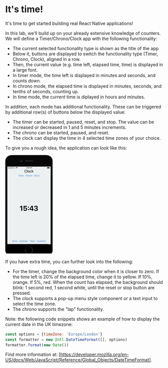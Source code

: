 # It's time!

It's time to get started building real React Native applications!

In this lab, we'll build up on your already extensive knowledge of counters. We will define a Timer/Chrono/Clock app with the following functionality:
- The current selected functionality type is shown as the title of the app
- Below it, buttons are displayed to switch the functionality type (Timer, Chrono, Clock), aligned in a row.
- Then, the current value (e.g. time left, elapsed time, time) is displayed in a large font.
- In timer mode, the time left is displayed in minutes and seconds, and counts down.
- In chrono mode, the elapsed time is displayed in minutes, seconds, and tenths of seconds, counting up.
- In time mode, the current time is diplayed in hours and minutes.

In addition, each mode has additional functionality. These can be triggered by additional row(s) of buttons below the displayed value:
- The timer can be started, paused, reset, and stop. The value can be increased or decreased in 1 and 5 minutes increments. 
- The chrono can be started, paused, and reset.
- The clock can display the time in 4 selected time zones of your choice. 

To give you a rough idea, the application can look like this:


<img src="./Timer.png" width=150>

If you have extra time, you can further look into the following:
- For the timer, change the background color when it is closer to zero. If the time left is 20% of the elapsed time, change it to yellow. If 10%, orange. If 5%, red. When the count has elapsed, the background should blink: 1 second red, 1 second white, until the reset or stop button are pressed.
- The clock supports a pop-up menu style component or a text input to select the time zone.
- The chrono supports the "lap" functionality.

Note: the following code snippets shows an example of how to display the current date in the UK timezone:

```javascript
const options = {timeZone: 'Europe/London'}
const formatter = new Intl.DateTimeFormat([], options)
formatter.format(new Date())
```

Find more information at: [https://developer.mozilla.org/en-US/docs/Web/JavaScript/Reference/Global_Objects/DateTimeFormat].